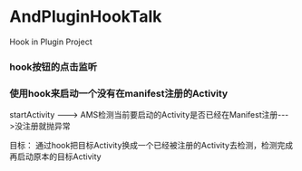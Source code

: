 # AndPluginHookTalk
Hook  in Plugin Project

### hook按钮的点击监听

### 使用hook来启动一个没有在manifest注册的Activity

startActivity ---> AMS检测当前要启动的Activity是否已经在Manifest注册--->没注册就抛异常

目标： 通过hook把目标Activity换成一个已经被注册的Activity去检测，检测完成再启动原本的目标Activity



